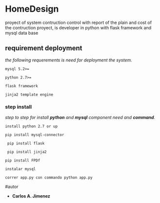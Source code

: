 # HomeDesign
proyect of system contruction control with report of the plain and cost of the contruction proyect, is developer in python with flask framework and mysql data base
## requirement deployment
_the following requerements is need for deployment the system._
```
mysql 5.2>= 
```
```
python 2.7>=
```
```
flask framework
```
```
jinja2 template engine
```
### step install
_step to step for install **python** and **mysql** component need and **command**._
```
install python 2.7 or up
```
```
pip install mysql-connector
```
```
 pip install flask
```
```
 pip install jinja2
```
```
pip install FPDf
```
```
instalar mysql
```
```
correr app.py con commando python app.py
```
#autor
* **Carlos A. Jimenez**
